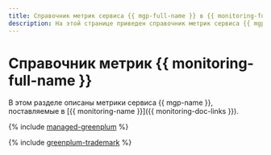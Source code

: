 ```yaml
---
title: Справочник метрик сервиса {{ mgp-full-name }} в {{ monitoring-full-name }}
description: На этой странице приведен справочник метрик сервиса {{ mgp-name }}, поставляемых в {{ monitoring-full-name }}.
---
```


# Справочник метрик {{ monitoring-full-name }}

В этом разделе описаны метрики сервиса {{ mgp-name }}, поставляемые в [{{ monitoring-name }}]({{ monitoring-doc-links }}).

{% include [managed-greenplum](../_includes/monitoring/metrics-ref/managed-greenplum.md) %}

{% include [greenplum-trademark](../_includes/mdb/mgp/trademark.md) %}
